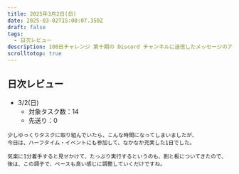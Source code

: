 ```yaml
---
title: 2025年3月2日(日)
date: 2025-03-02T15:08:07.350Z
draft: false
tags:
  - 日次レビュー
description: 100日チャレンジ 第十期の Discord チャンネルに送信したメッセージのアーカイブ
scrolltotop: true
---
```


## 日次レビュー

- 3/2(日)
  - 対象タスク数：14
  - 先送り：0

```
少しゆっくりタスクに取り組んでいたら、こんな時間になってしまいましたが、
今日は、ハーフタイム・イベントにも参加して、なかなか充実した1日でした。

気楽に1分着手すると見せかけて、たっぷり実行するというのも、割と板についてきたので、
後は、この調子で、ペースも良い感じに調整していくだけですね。
```
